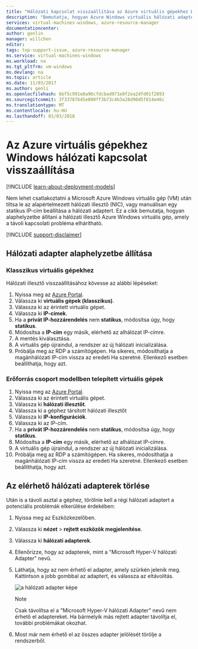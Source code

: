 ```yaml
---
title: "Hálózati kapcsolat visszaállítása az Azure virtuális gépekhez Windows |} Microsoft Docs"
description: "Bemutatja, hogyan Azure Windows virtuális hálózati adapter alaphelyzetbe"
services: virtual-machines-windows, azure-resource-manager
documentationcenter: 
author: genlin
manager: willchen
editor: 
tags: top-support-issue, azure-resource-manager
ms.service: virtual-machines-windows
ms.workload: na
ms.tgt_pltfrm: vm-windows
ms.devlang: na
ms.topic: article
ms.date: 11/03/2017
ms.author: genli
ms.openlocfilehash: 6bf5c991e8a96cfdcbad971e0f2ea2dfd01f2893
ms.sourcegitcommit: 3f33787645e890ff3b73c4b3a28d90d5f814e46c
ms.translationtype: MT
ms.contentlocale: hu-HU
ms.lasthandoff: 01/03/2018
---
```

# <a name="how-to-reset-network-interface-for-azure-windows-vm"></a>Az Azure virtuális gépekhez Windows hálózati kapcsolat visszaállítása 

[!INCLUDE [learn-about-deployment-models](../../../includes/learn-about-deployment-models-both-include.md)]

Nem lehet csatlakoztatni a Microsoft Azure Windows virtuális gép (VM) után tiltsa le az alapértelmezett hálózati illesztő (NIC), vagy manuálisan egy statikus IP-cím beállítása a hálózati adaptert. Ez a cikk bemutatja, hogyan alaphelyzetbe állítani a hálózati illesztő Azure Windows virtuális gép, amely a távoli kapcsolati probléma elhárítható.

[!INCLUDE [support-disclaimer](../../../includes/support-disclaimer.md)]
## <a name="reset-network-interface"></a>Hálózati adapter alaphelyzetbe állítása

### <a name="for-classic-vms"></a>Klasszikus virtuális gépekhez

Hálózati illesztő visszaállításához kövesse az alábbi lépéseket:

1.  Nyissa meg az [Azure Portal]( https://ms.portal.azure.com).
2.  Válassza ki **virtuális gépek (klasszikus)**.
3.  Válassza ki az érintett virtuális gépet.
4.  Válassza ki **IP-címek**.
5.  Ha a **privát IP-hozzárendelés** nem **statikus**, módosítsa úgy, hogy **statikus**.
6.  Módosítsa a **IP-cím** egy másik, elérhető az alhálózat IP-címre.
7.  A mentés kiválasztása.
8.  A virtuális gép újraindul, a rendszer az új hálózati inicializálása.
9.  Próbálja meg az RDP a számítógépen. Ha sikeres, módosíthatja a magánhálózati IP-cím vissza az eredeti Ha szeretné. Ellenkező esetben beállíthatja, hogy azt. 

### <a name="for-vms-deployed-in-resource-group-model"></a>Erőforrás csoport modellben telepített virtuális gépek

1.  Nyissa meg az [Azure Portal]( https://ms.portal.azure.com).
2.  Válassza ki az érintett virtuális gépet.
3.  Válassza ki **hálózati illesztőt**.
4.  Válassza ki a géphez társított hálózati illesztőt
5.  Válassza ki **IP-konfigurációk**.
6.  Válassza ki az IP-cím. 
7.  Ha a **privát IP-hozzárendelés** nem **statikus**, módosítsa úgy, hogy **statikus**.
8.  Módosítsa a **IP-cím** egy másik, elérhető az alhálózat IP-címre.
9. A virtuális gép újraindul, a rendszer az új hálózati inicializálása.
10. Próbálja meg az RDP a számítógépen. Ha sikeres, módosíthatja a magánhálózati IP-cím vissza az eredeti Ha szeretné. Ellenkező esetben beállíthatja, hogy azt. 

## <a name="delete-the-unavailable-nics"></a>Az elérhető hálózati adapterek törlése
Után is a távoli asztal a géphez, törölnie kell a régi hálózati adaptert a potenciális problémák elkerülése érdekében:

1.  Nyissa meg az Eszközkezelőben.
2.  Válassza ki **nézet** > **rejtett eszközök megjelenítése**.
3.  Válassza ki **hálózati adapterek**. 
4.  Ellenőrizze, hogy az adapterek, mint a "Microsoft Hyper-V hálózati Adapter" nevű.
5.  Láthatja, hogy az nem érhető el adapter, amely szürkén jelenik meg. Kattintson a jobb gombbal az adaptert, és válassza az eltávolítás.

    ![a hálózati adapter képe](media/reset-network-interface/nicpage.png)

    > [!NOTE]
    > Csak távolítsa el a "Microsoft Hyper-V hálózati Adapter" nevű nem érhető el adaptereket. Ha bármelyik más rejtett adapter távolítja el, további problémákat okozhat.
    >
    >

6.  Most már nem érhető el az összes adapter jelölését törölje a rendszerből.
